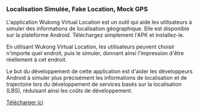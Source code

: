 <h3>Localisation Simulée, Fake Location, Mock GPS</h3>

L'application Wukong Virtual Location est un outil qui aide les utilisateurs à simuler des informations de localisation géographique. Elle est disponible sur la plateforme Android. Téléchargez simplement l'APK et installez-le.

En utilisant Wukong Virtual Location, les utilisateurs peuvent choisir n'importe quel endroit, puis le simuler, donnant ainsi l'impression d'être réellement à cet endroit.

Le but du développement de cette application est d'aider les développeurs Android à simuler plus précisément les informations de localisation et de trajectoire lors du développement de services basés sur la localisation (LBS), réduisant ainsi les coûts de développement.

<a href="https://www.123pan.com/s/k6bMjv-adiI.html" target="_blank">Télécharger ici</a>
